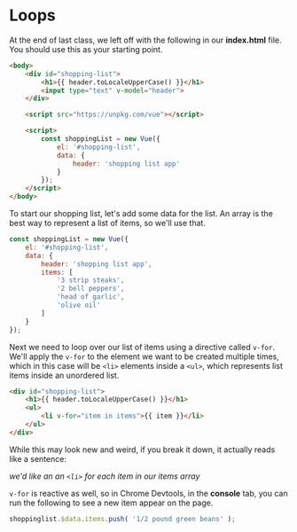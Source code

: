 # Loops

At the end of last class, we left off with the following in our **index.html** file.  You should use this as your starting point.

```html
<body>
    <div id="shopping-list">
        <h1>{{ header.toLocaleUpperCase() }}</h1>
        <input type="text" v-model="header">
    </div>

    <script src="https://unpkg.com/vue"></script>

    <script>
        const shoppingList = new Vue({
            el: '#shopping-list',
            data: {
                header: 'shopping list app'
            }
        });
    </script>
</body>
```

To start our shopping list, let's add some data for the list.  An array is the best way to represent a list of items, so we'll use that.

```js
const shoppingList = new Vue({
    el: '#shopping-list',
    data: {
        header: 'shopping list app',
        items: [
            '3 strip steaks',
            '2 bell peppers',
            'head of garlic',
            'olive oil'
        ]
    }
});
```

Next we need to loop over our list of items using a directive called `v-for`.  We'll apply the `v-for` to the element we want to be created multiple times, which in this case will be `<li>` elements inside a `<ul>`, which represents list items inside an unordered list.

```html
<div id="shopping-list">
    <h1>{{ header.toLocaleUpperCase() }}</h1>
    <ul>
        <li v-for="item in items">{{ item }}</li>
    </ul>
</div>
```

While this may look new and weird, if you break it down, it actually reads like a sentence:

*we'd like an an `<li>` for each item in our items array*

`v-for` is reactive as well, so in Chrome Devtools, in the **console** tab, you can run the following to see a new item appear on the page.

```js
shoppinglist.$data.items.push( '1/2 pound green beans' );
```
